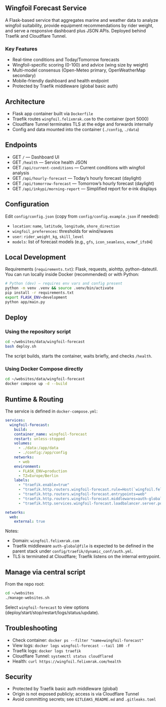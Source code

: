 ## Wingfoil Forecast Service

A Flask-based service that aggregates marine and weather data to analyze wingfoil suitability, provide equipment recommendations by rider weight, and serve a responsive dashboard plus JSON APIs. Deployed behind Traefik and Cloudflare Tunnel.

### Key Features
- Real-time conditions and Today/Tomorrow forecasts
- Wingfoil-specific scoring (0-100) and advice (wing size by weight)
- Multi-model consensus (Open-Meteo primary, OpenWeatherMap secondary)
- Mobile-friendly dashboard and health endpoint
- Protected by Traefik middleware (global basic auth)

## Architecture
- Flask app container built via `Dockerfile`
- Traefik routes `wingfoil.felixmrak.com` to the container (port 5000)
- Cloudflare Tunnel terminates TLS at the edge and forwards internally
- Config and data mounted into the container (`./config`, `./data`)

## Endpoints
- GET `/` — Dashboard UI
- GET `/health` — Service health JSON
- GET `/api/current-conditions` — Current conditions with wingfoil analysis
- GET `/api/hourly-forecast` — Today’s hourly forecast (daylight)
- GET `/api/tomorrow-forecast` — Tomorrow’s hourly forecast (daylight)
- GET `/api/inkypi/morning-report` — Simplified report for e‑ink displays

## Configuration
Edit `config/config.json` (copy from `config/config.example.json` if needed):
- `location`: `name`, `latitude`, `longitude`, `shore_direction`
- `wingfoil_preferences`: thresholds for wind/waves
- `user`: `rider_weight_kg`, `skill_level`
- `models`: list of forecast models (e.g., `gfs`, `icon_seamless`, `ecmwf_ifs04`)

## Local Development
Requirements (`requirements.txt`): Flask, requests, aiohttp, python-dateutil.
You can run locally inside Docker (recommended) or with Python:

```bash
# Python (dev) — requires env vars and config present
python -m venv .venv && source .venv/bin/activate
pip install -r requirements.txt
export FLASK_ENV=development
python app/main.py
```

## Deploy
### Using the repository script
```bash
cd ~/websites/data/wingfoil-forecast
bash deploy.sh
```
The script builds, starts the container, waits briefly, and checks `/health`.

### Using Docker Compose directly
```bash
cd ~/websites/data/wingfoil-forecast
docker compose up -d --build
```

## Runtime & Routing
The service is defined in `docker-compose.yml`:

```yaml
services:
  wingfoil-forecast:
    build: .
    container_name: wingfoil-forecast
    restart: unless-stopped
    volumes:
      - ./data:/app/data
      - ./config:/app/config
    networks:
      - web
    environment:
      - FLASK_ENV=production
      - TZ=Europe/Berlin
    labels:
      - "traefik.enable=true"
      - "traefik.http.routers.wingfoil-forecast.rule=Host(`wingfoil.felixmrak.com`)"
      - "traefik.http.routers.wingfoil-forecast.entrypoints=web"
      - "traefik.http.routers.wingfoil-forecast.middlewares=auth-global@file"
      - "traefik.http.services.wingfoil-forecast.loadbalancer.server.port=5000"

networks:
  web:
    external: true
```

Notes:
- Domain: `wingfoil.felixmrak.com`
- Traefik middleware `auth-global@file` is expected to be defined in the parent stack under `config/traefik/dynamic_conf/auth.yml`.
- TLS is terminated at Cloudflare; Traefik listens on the internal entrypoint.

## Manage via central script
From the repo root:
```bash
cd ~/websites
./manage-websites.sh
```
Select `wingfoil-forecast` to view options (deploy/start/stop/restart/logs/status/update).

## Troubleshooting
- Check container: `docker ps --filter "name=wingfoil-forecast"`
- View logs: `docker logs wingfoil-forecast --tail 100 -f`
- Traefik logs: `docker logs traefik`
- Cloudflare Tunnel: `systemctl status cloudflared`
- Health: `curl https://wingfoil.felixmrak.com/health`

## Security
- Protected by Traefik basic auth middleware (global)
- Origin is not exposed publicly; access is via Cloudflare Tunnel
- Avoid committing secrets; see `GITLEAKS_README.md` and `.gitleaks.toml`




